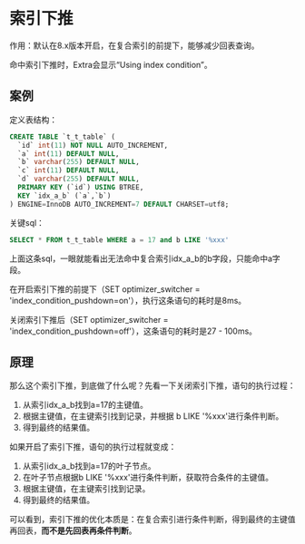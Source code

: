 # 索引下推

作用：默认在8.x版本开启，在复合索引的前提下，能够减少回表查询。

命中索引下推时，Extra会显示“Using index condition”。

## 案例

定义表结构：

```sql
CREATE TABLE `t_t_table` (
  `id` int(11) NOT NULL AUTO_INCREMENT,
  `a` int(11) DEFAULT NULL,
  `b` varchar(255) DEFAULT NULL,
  `c` int(11) DEFAULT NULL,
  `d` varchar(255) DEFAULT NULL,
  PRIMARY KEY (`id`) USING BTREE,
  KEY `idx_a_b` (`a`,`b`)
) ENGINE=InnoDB AUTO_INCREMENT=7 DEFAULT CHARSET=utf8;
```

关键sql：

```sql
SELECT * FROM t_t_table WHERE a = 17 and b LIKE '%xxx'
```

上面这条sql，一眼就能看出无法命中复合索引idx_a_b的b字段，只能命中a字段。

在开启索引下推的前提下（SET optimizer_switcher = 'index_condition_pushdown=on'），执行这条语句的耗时是8ms。

关闭索引下推后（SET optimizer_switcher = 'index_condition_pushdown=off'），这条语句的耗时是27 - 100ms。

## 原理

那么这个索引下推，到底做了什么呢？先看一下关闭索引下推，语句的执行过程：

1. 从索引idx_a_b找到a=17的主键值。
2. 根据主键值，在主键索引找到记录，并根据 b LIKE '%xxx'进行条件判断。
3. 得到最终的结果值。

如果开启了索引下推，语句的执行过程就变成：

1. 从索引idx_a_b找到a=17的叶子节点。
2. 在叶子节点根据b LIKE '%xxx'进行条件判断，获取符合条件的主键值。
3. 根据主键值，在主键索引找到记录。
4. 得到最终的结果值。

可以看到，索引下推的优化本质是：在复合索引进行条件判断，得到最终的主键值再回表，**而不是先回表再条件判断**。
